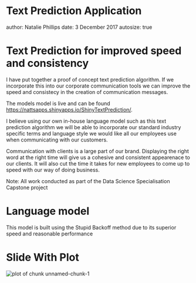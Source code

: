 Text Prediction Application
========================================================
author: Natalie Phillips
date: 3 December 2017
autosize: true

Text Prediction for improved speed and consistency
========================================================

I have put together a proof of concept text prediction algorithm.
If we incorporate this into our corporate communication tools we can improve the speed and consistecy in the creation of communication messages.

The models model is live and can be found 
<https://nattsapps.shinyapps.io/ShinyTextPrediction/>.

I believe using our own in-house language model such as this text prediction algorithm we will be able to incorporate our standard industry specific terms and language style we would like all our employees use when communicating with our customers.

Communication with clients is a large part of our brand. Displaying the right word at the right time will give us a cohesive and consistent appearenace to our clients. It will also cut the time it takes for new employees to come up to speed with our way of doing business.

Note: All work conducted as part of the Data Science Specialisation Capstone project

Language model
========================================================

This model is built using the Stupid Backoff method due to its superior speed and reasonable performance 

Slide With Plot
========================================================

![plot of chunk unnamed-chunk-1](TextPredictionNataliePhillips-figure/unnamed-chunk-1-1.png)
